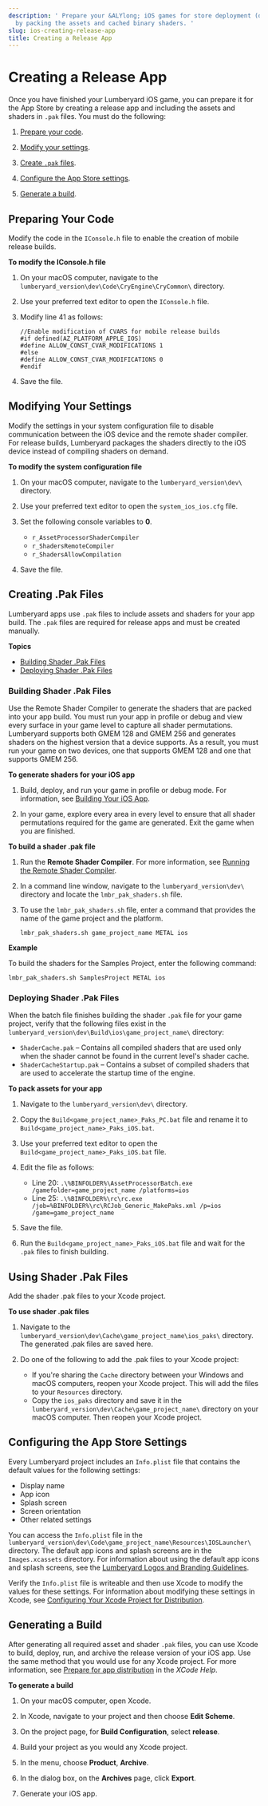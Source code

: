 ```yaml
---
description: ' Prepare your &ALYlong; iOS games for store deployment (distribution)
  by packing the assets and cached binary shaders. '
slug: ios-creating-release-app
title: Creating a Release App
---
```

# Creating a Release App<a name="ios-creating-release-app"></a>

Once you have finished your Lumberyard iOS game, you can prepare it for the App Store by creating a release app and including the assets and shaders in `.pak` files\. You must do the following:

1. [Prepare your code](#ios-preparing-your-code)\.

1. [Modify your settings](#ios-modifying-your-settings)\.

1. [Create `.pak` files](#ios-creating-pak-files)\.

1. [Configure the App Store settings](#ios-configuring-app-store-settings)\.

1. [Generate a build](#ios-generating-app-build)\.

## Preparing Your Code<a name="ios-preparing-your-code"></a>

Modify the code in the `IConsole.h` file to enable the creation of mobile release builds\.

**To modify the IConsole\.h file**

1. On your macOS computer, navigate to the `lumberyard_version\dev\Code\CryEngine\CryCommon\` directory\.

1. Use your preferred text editor to open the `IConsole.h` file\.

1. Modify line 41 as follows:

   ```
   //Enable modification of CVARS for mobile release builds
   #if defined(AZ_PLATFORM_APPLE_IOS)
   #define ALLOW_CONST_CVAR_MODIFICATIONS 1
   #else
   #define ALLOW_CONST_CVAR_MODIFICATIONS 0
   #endif
   ```

1. Save the file\.

## Modifying Your Settings<a name="ios-modifying-your-settings"></a>

Modify the settings in your system configuration file to disable communication between the iOS device and the remote shader compiler\. For release builds, Lumberyard packages the shaders directly to the iOS device instead of compiling shaders on demand\.

**To modify the system configuration file**

1. On your macOS computer, navigate to the `lumberyard_version\dev\` directory\.

1. Use your preferred text editor to open the `system_ios_ios.cfg` file\.

1. Set the following console variables to **0**\.
   + `r_AssetProcessorShaderCompiler`
   + `r_ShadersRemoteCompiler`
   + `r_ShadersAllowCompilation`

1. Save the file\.

## Creating \.Pak Files<a name="ios-creating-pak-files"></a>

Lumberyard apps use `.pak` files to include assets and shaders for your app build\. The `.pak` files are required for release apps and must be created manually\.

**Topics**
+ [Building Shader \.Pak Files](#ios-shaders-build-pak-files)
+ [Deploying Shader \.Pak Files](#deploying-shader-pak-files-ios)

### Building Shader \.Pak Files<a name="ios-shaders-build-pak-files"></a>

Use the Remote Shader Compiler to generate the shaders that are packed into your app build\. You must run your app in profile or debug and view every surface in your game level to capture all shader permutations\. Lumberyard supports both GMEM 128 and GMEM 256 and generates shaders on the highest version that a device supports\. As a result, you must run your game on two devices, one that supports GMEM 128 and one that supports GMEM 256\.

**To generate shaders for your iOS app**

1. Build, deploy, and run your game in profile or debug mode\. For information, see [Building Your iOS App](ios-game-building.md)\.

1. In your game, explore every area in every level to ensure that all shader permutations required for the game are generated\. Exit the game when you are finished\.

**To build a shader \.pak file**

1. Run the **Remote Shader Compiler**\. For more information, see [Running the Remote Shader Compiler](mat-shaders-custom-dev-remote-compiler.md#mat-shaders-custom-dev-remote-compiler-launch)\. 

1. In a command line window, navigate to the `lumberyard_version\dev\` directory and locate the `lmbr_pak_shaders.sh` file\.

1. To use the `lmbr_pak_shaders.sh` file, enter a command that provides the name of the game project and the platform\.

   ```
   lmbr_pak_shaders.sh game_project_name METAL ios
   ```  
**Example**  

   To build the shaders for the Samples Project, enter the following command:

   ```
   lmbr_pak_shaders.sh SamplesProject METAL ios
   ```

### Deploying Shader \.Pak Files<a name="deploying-shader-pak-files-ios"></a>

When the batch file finishes building the shader `.pak` file for your game project, verify that the following files exist in the `lumberyard_version\dev\Build\ios\game_project_name\` directory:
+ `ShaderCache.pak` – Contains all compiled shaders that are used only when the shader cannot be found in the current level's shader cache\.
+ `ShaderCacheStartup.pak` – Contains a subset of compiled shaders that are used to accelerate the startup time of the engine\.

**To pack assets for your app**

1. Navigate to the `lumberyard_version\dev\` directory\.

1. Copy the `Build<game_project_name>_Paks_PC.bat` file and rename it to `Build<game_project_name>_Paks_iOS.bat`\.

1. Use your preferred text editor to open the `Build<game_project_name>_Paks_iOS.bat` file\.

1. Edit the file as follows:
   + Line 20: `.\%BINFOLDER%\AssetProcessorBatch.exe /gamefolder=game_project_name /platforms=ios`
   + Line 25: `.\%BINFOLDER%\rc\rc.exe /job=%BINFOLDER%\rc\RCJob_Generic_MakePaks.xml /p=ios /game=game_project_name`

1. Save the file\.

1. Run the `Build<game_project_name>_Paks_iOS.bat` file and wait for the `.pak` files to finish building\.

## Using Shader \.Pak Files<a name="ios-using-shader-pak-files"></a>

Add the shader \.pak files to your Xcode project\.

**To use shader \.pak files**

1. Navigate to the `lumberyard_version\dev\Cache\game_project_name\ios_paks\` directory\. The generated \.pak files are saved here\.

1. Do one of the following to add the \.pak files to your Xcode project:
   + If you're sharing the `Cache` directory between your Windows and macOS computers, reopen your Xcode project\. This will add the files to your `Resources` directory\.
   + Copy the `ios_paks` directory and save it in the `lumberyard_version\dev\Cache\game_project_name\` directory on your macOS computer\. Then reopen your Xcode project\.

## Configuring the App Store Settings<a name="ios-configuring-app-store-settings"></a>

Every Lumberyard project includes an `Info.plist` file that contains the default values for the following settings:
+ Display name
+ App icon
+ Splash screen
+ Screen orientation
+ Other related settings

You can access the `Info.plist` file in the `lumberyard_version\dev\Code\game_project_name\Resources\IOSLauncher\` directory\. The default app icons and splash screens are in the `Images.xcassets` directory\. For information about using the default app icons and splash screens, see the [Lumberyard Logos and Branding Guidelines](https://aws.amazon.com/lumberyard/support/)\.

Verify the `Info.plist` file is writeable and then use Xcode to modify the values for these settings\. For information about modifying these settings in Xcode, see [Configuring Your Xcode Project for Distribution](https://developer.apple.com/library/ios/documentation/IDEs/Conceptual/AppDistributionGuide/ConfiguringYourApp/ConfiguringYourApp.html)\.

## Generating a Build<a name="ios-generating-app-build"></a>

After generating all required asset and shader `.pak` files, you can use Xcode to build, deploy, run, and archive the release version of your iOS app\. Use the same method that you would use for any Xcode project\. For more information, see [Prepare for app distribution](http://help.apple.com/xcode/mac/current/#/dev91fe7130a) in the *XCode Help*\.

**To generate a build**

1. On your macOS computer, open Xcode\.

1. In Xcode, navigate to your project and then choose **Edit Scheme**\.

1. On the project page, for **Build Configuration**, select **release**\.

1. Build your project as you would any Xcode project\.

1. In the menu, choose **Product**, **Archive**\.

1. In the dialog box, on the **Archives** page, click **Export**\.

1. Generate your iOS app\.